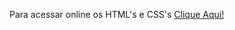 Para acessar online os HTML's e CSS's [Clique Aqui!](https://lalunainsky.github.io/estudos_html_e_css/)